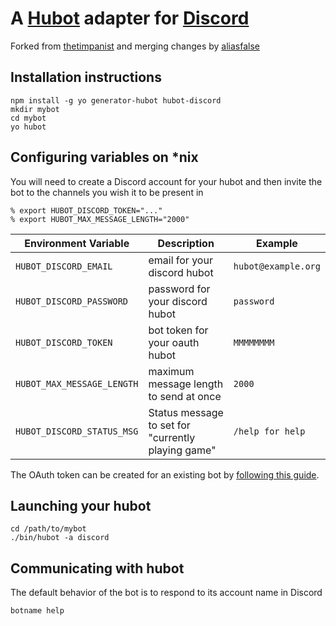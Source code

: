# A [Hubot](https://github.com/github/hubot) adapter for [Discord](https://discordapp.com/)

Forked from [thetimpanist](https://github.com/thetimpanist) and merging changes by [aliasfalse](https://github.com/aliasfalse)

## Installation instructions

    npm install -g yo generator-hubot hubot-discord
    mkdir mybot
    cd mybot
    yo hubot

## Configuring variables on *nix
You will need to create a Discord account for your hubot and then invite the bot
to the channels you wish it to be present in

    % export HUBOT_DISCORD_TOKEN="..."
    % export HUBOT_MAX_MESSAGE_LENGTH="2000"

Environment Variable | Description | Example
--- | --- | ---
`HUBOT_DISCORD_EMAIL` | email for your discord hubot | `hubot@example.org`
`HUBOT_DISCORD_PASSWORD`  | password for your discord hubot | `password`
`HUBOT_DISCORD_TOKEN` | bot token for your oauth hubot | `MMMMMMMM`
`HUBOT_MAX_MESSAGE_LENGTH` | maximum message length to send at once | `2000`
`HUBOT_DISCORD_STATUS_MSG` | Status message to set for "currently playing game" | `/help for help`

The OAuth token can be created for an existing bot by [following this guide](https://github.com/DoNotSpamPls/repository/wiki/How-to-convert-your-bot-account-in-the-API).

## Launching your hubot

    cd /path/to/mybot
    ./bin/hubot -a discord

## Communicating with hubot
The default behavior of the bot is to respond to its account name in Discord

    botname help
